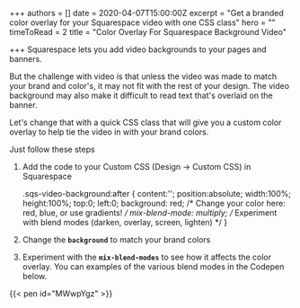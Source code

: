 +++
authors = []
date = 2020-04-07T15:00:00Z
excerpt = "Get a branded color overlay for your Squarespace video with one CSS class"
hero = ""
timeToRead = 2
title = "Color Overlay For Squarespace Background Video"

+++
Squarespace lets you add video backgrounds to your pages and banners.

But the challenge with video is that unless the video was made to match your brand and color's, it may not fit with the rest of your design. The video background may also make it difficult to read text that's overlaid on the banner.

Let's change that with a quick CSS class that will give you a custom color overlay to help tie the video in with your brand colors.

Just follow these steps

1. Add the code to your Custom CSS (Design -> Custom CSS) in Squarespace

    .sqs-video-background:after {
    	content:'';
    	position:absolute;
    	width:100%;
    	height:100%;
    	top:0;
    	left:0;
    	background: red; /* Change your color here: red, blue, or use gradients! */
    	mix-blend-mode: multiply; /* Experiment with blend modes (darken, overlay, screen, lighten) */
    }

2. Change the **`background`** to match your brand colors
3. Experiment with the **`mix-blend-modes`** to see how it affects the color overlay. You can examples of the various blend modes in the Codepen below.

{{< pen id="MWwpYgz" >}}